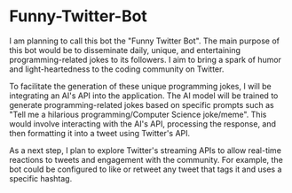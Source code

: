 # Funny-Twitter-Bot

I am planning to call this bot the "Funny Twitter Bot". The main purpose of this bot would be to disseminate daily, unique, and entertaining programming-related jokes to its followers. 
I aim to bring a spark of humor and light-heartedness to the coding community on Twitter.

To facilitate the generation of these unique programming jokes, I will be integrating an AI's API into the application. The AI model will be trained to generate programming-related 
jokes based on specific prompts such as "Tell me a hilarious programming/Computer Science joke/meme". This would involve interacting with the AI's API, processing the response, 
and then formatting it into a tweet using Twitter's API.

As a next step, I plan to explore Twitter's streaming APIs to allow real-time reactions to tweets and engagement with the community. For example, the bot could be configured to like 
or retweet any tweet that tags it and uses a specific hashtag.

